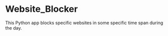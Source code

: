 # Website_Blocker
This Python app blocks specific websites in some specific time span during the day.
